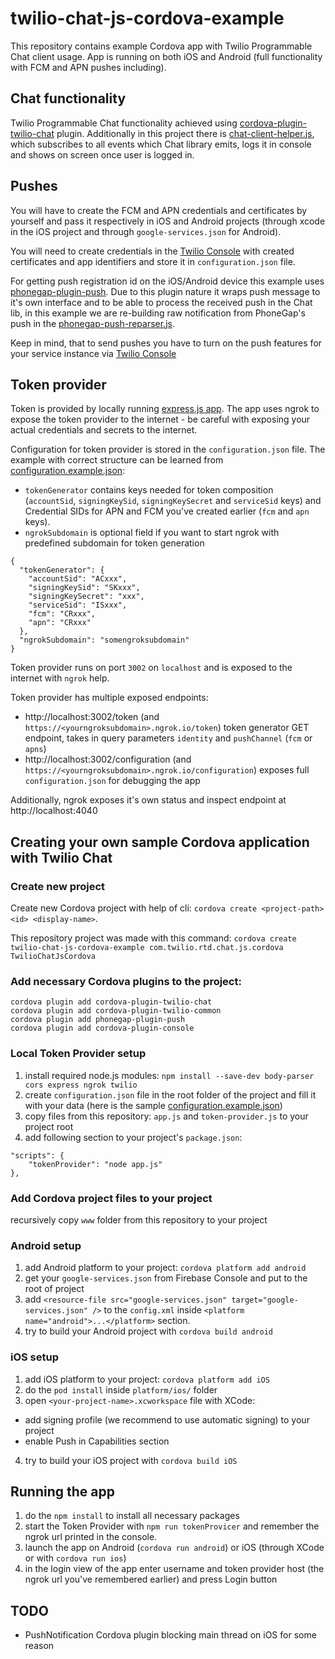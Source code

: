 # twilio-chat-js-cordova-example
This repository contains example Cordova app with Twilio Programmable Chat client usage.
App is running on both iOS and Android (full functionality with FCM and APN pushes including).

## Chat functionality
Twilio Programmable Chat functionality achieved using [cordova-plugin-twilio-chat](https://www.npmjs.com/package/cordova-plugin-twilio-chat) plugin. Additionally in this project there is [chat-client-helper.js](www/js/chat-client-helper.js), which subscribes to all events which Chat library emits, logs it in console and shows on screen once user is logged in.

## Pushes
You will have to create the FCM and APN credentials and certificates by yourself and pass it respectively in iOS and Android projects (through xcode in the iOS project and through `google-services.json` for Android).

You will need to create credentials in the [Twilio Console](https://www.twilio.com/console/chat/credentials) with created certificates and app identifiers and store it in `configuration.json` file. 

For getting push registration id on the iOS/Android device this example uses [phonegap-plugin-push](https://github.com/phonegap/phonegap-plugin-push). Due to this plugin nature it wraps push message to it's own interface and to be able to process the received push in the Chat lib, in this example we are re-building raw notification from PhoneGap's push in the [phonegap-push-reparser.js](www/js/phonegap-push-reparser.js).   

Keep in mind, that to send pushes you have to turn on the push features for your service instance via [Twilio Console](https://www.twilio.com/console/chat) 

## Token provider
Token is provided by locally running [express.js app](app.js). The app uses ngrok to expose the token provider to the internet - be careful with exposing your actual credentials and secrets to the internet.

Configuration for token provider is stored in the `configuration.json` file. The example with correct structure can be learned from [configuration.example.json](configuration.example.json):
* `tokenGenerator` contains keys needed for token composition (`accountSid`, `signingKeySid`, `signingKeySecret` and `serviceSid` keys) and Credential SIDs for APN and FCM you've created earlier (`fcm` and `apn` keys). 
* `ngrokSubdomain` is optional field if you want to start ngrok with predefined subdomain for token generation
```
{
  "tokenGenerator": {
    "accountSid": "ACxxx",
    "signingKeySid": "SKxxx",
    "signingKeySecret": "xxx",
    "serviceSid": "ISxxx",
    "fcm": "CRxxx",
    "apn": "CRxxx"
  },
  "ngrokSubdomain": "somengroksubdomain"
}
```

Token provider runs on port `3002` on `localhost` and is exposed to the internet with `ngrok` help.

Token provider has multiple exposed endpoints:
 * http://localhost:3002/token (and `https://<yourngroksubdomain>.ngrok.io/token`) token generator GET endpoint, takes in query parameters `identity` and `pushChannel` (`fcm` or `apns`)
 * http://localhost:3002/configuration (and `https://<yourngroksubdomain>.ngrok.io/configuration`) exposes full `configuration.json` for debugging the app

Additionally, ngrok exposes it's own status and inspect endpoint at http://localhost:4040

## Creating your own sample Cordova application with Twilio Chat

### Create new project  
Create new Cordova project with help of cli: `cordova create <project-path> <id> <display-name>`.
 
This repository project was made with this command: `cordova create twilio-chat-js-cordova-example com.twilio.rtd.chat.js.cordova TwilioChatJsCordova`

### Add necessary Cordova plugins to the project:
```
cordova plugin add cordova-plugin-twilio-chat
cordova plugin add cordova-plugin-twilio-common
cordova plugin add phonegap-plugin-push
cordova plugin add cordova-plugin-console
```  
        
### Local Token Provider setup
1. install required node.js modules: `npm install --save-dev body-parser cors express ngrok twilio`
2. create `configuration.json` file in the root folder of the project and fill it with your data (here is the sample [configuration.example.json](configuration.example.json))
3. copy files from this repository: `app.js` and `token-provider.js` to your project root
4. add following section to your project's `package.json`: 
``` 
"scripts": {
    "tokenProvider": "node app.js"
},
```   

### Add Cordova project files to your project
recursively copy `www` folder from this repository to your project

### Android setup 
1. add Android platform to your project: `cordova platform add android`
2. get your `google-services.json` from Firebase Console and put to the root of project
3. add `<resource-file src="google-services.json" target="google-services.json" />` to the `config.xml` inside `<platform name="android">...</platform>` section.
4. try to build your Android project with `cordova build android`

### iOS setup 
1. add iOS platform to your project: `cordova platform add iOS`
2. do the `pod install` inside `platform/ios/` folder 
3. open `<your-project-name>.xcworkspace` file with XCode:
  * add signing profile (we recommend to use automatic signing) to your project
  * enable Push in Capabilities section
4. try to build your iOS project with `cordova build iOS`

## Running the app
1. do the `npm install` to install all necessary packages
2. start the Token Provider with `npm run tokenProvicer` and remember the ngrok url printed in the console.
3. launch the app on Android (`cordova run android`) or iOS (through XCode or with `cordova run ios`)
4. in the login view of the app enter username and token provider host (the ngrok url you've remembered earlier) and press Login button

## TODO
* PushNotification Cordova plugin blocking main thread on iOS for some reason
